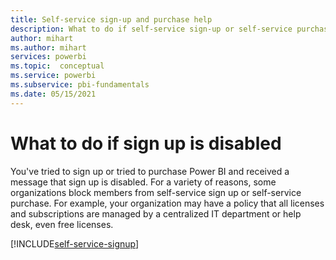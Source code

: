 ```yaml
---
title: Self-service sign-up and purchase help
description: What to do if self-service sign-up or self-service purchase is disabled. Can't sign up for the Power BI service.
author: mihart
ms.author: mihart
services: powerbi
ms.topic:  conceptual
ms.service: powerbi
ms.subservice: pbi-fundamentals
ms.date: 05/15/2021
---
```

# What to do if sign up is disabled

You've tried to sign up or tried to purchase Power BI and received a message that sign up is disabled. For a variety of reasons, some organizations block members from self-service sign up or self-service purchase.  For example, your organization may have a policy that all licenses and subscriptions are managed by a centralized IT department or help desk, even free licenses. 

[!INCLUDE[self-service-signup](../includes/self-service-signup-help.md)]